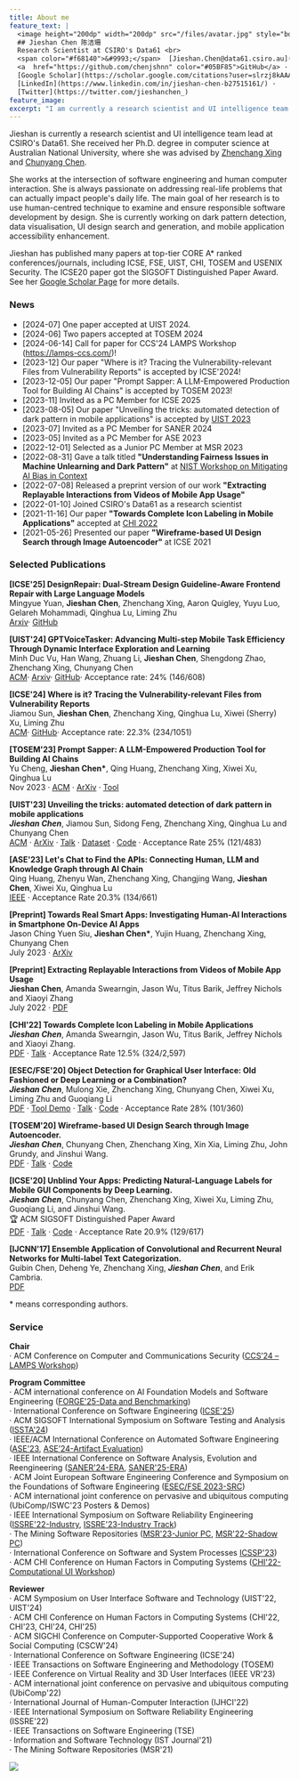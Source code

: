 ```yaml
---
title: About me
feature_text: |
  <image height="200dp" width="200dp" src="/files/avatar.jpg" style="border-radius: 50%;" /> 
  ## Jieshan Chen 陈洁珊
  Research Scientist at CSIRO's Data61 <br>
  <span color="#f68140">&#9993;</span>  [Jieshan.Chen@data61.csiro.au](mailto:Jieshan.Chen@data61.csiro.au) · 
  <a  href="https://github.com/chenjshnn" color="#05BF85">GitHub</a> · 
  [Google Scholar](https://scholar.google.com/citations?user=slrzj8kAAAAJ&hl=en) · 
  [LinkedIn](https://www.linkedin.com/in/jieshan-chen-b27515161/) · 
  [Twitter](https://twitter.com/jieshanchen_)
feature_image: 
excerpt: "I am currently a research scientist and UI intelligence team lead at CSIRO's Data61. Before joining Data61, I pursued my Ph.D. degree in computer science at Australian National University. My work lies in the fields of software engineering, deep learning, and human computer interaction. By understanding the semantics of user interfaces (UIs), my work aims to improve designers’, developers’, and end-users’ efficiency when designing, developing and using the mobile applications. I am currently working on android code generation from UI design, UI design search and generation, and mobile application accessibility enhancement." 
---
```


Jieshan is currently a research scientist and UI intelligence team lead at CSIRO's Data61. She received her Ph.D. degree in computer science at Australian National University, where she was advised by [Zhenchang Xing](https://cecs.anu.edu.au/people/zhenchang-xing) and [Chunyang Chen](https://chunyang-chen.github.io/). 

She works at the intersection of software engineering and human computer interaction. She is always passionate on addressing real-life problems that can actually impact people's daily life. The main goal of her research is to use human-centred technique to examine and ensure responsible software development by design. She is currently working on dark pattern detection, data visualisation, UI design search and generation, and mobile application accessibility enhancement.

Jieshan has published many papers at top-tier CORE A* ranked conferences/journals, including ICSE, FSE, UIST, CHI, TOSEM and USENIX Security. The ICSE20 paper got the SIGSOFT Distinguished Paper Award. See her [Google Scholar Page](https://scholar.google.com/citations?user=slrzj8kAAAAJ) for more details.



### News
- [2024-07] One paper accepted at UIST 2024.
- [2024-06] Two papers accepted at TOSEM 2024
- [2024-06-14] Call for paper for CCS'24 LAMPS Workshop (https://lamps-ccs.com/)!
- [2023-12] Our paper "Where is it? Tracing the Vulnerability-relevant Files from Vulnerability Reports" is accepted by ICSE'2024!
- [2023-12-05] Our paper "Prompt Sapper: A LLM-Empowered Production Tool for Building AI Chains" is accepted by TOSEM 2023!
- [2023-11] Invited as a PC Member for ICSE 2025
- [2023-08-05] Our paper "Unveiling the tricks: automated detection of dark pattern in mobile applications" is accepted by [UIST 2023](https://uist.acm.org/2023/)
- [2023-07] Invited as a PC Member for SANER 2024
- [2023-05] Invited as a PC Member for ASE 2023
- [2022-12-01] Selected as a Junior PC Member at MSR 2023
- [2022-08-31] Gave a talk titled **"Understanding Fairness Issues in Machine Unlearning and Dark Pattern"** at [NIST Workshop on Mitigating AI Bias in Context](https://www.nccoe.nist.gov/get-involved/attend-events/workshop-mitigating-ai-bias-context) 
- [2022-07-08] Released a preprint version of our work **"Extracting Replayable Interactions from Videos of Mobile App Usage"**
- [2022-01-10] Joined CSIRO's Data61 as a research scientist
- [2021-11-16] Our paper **"Towards Complete Icon Labeling in Mobile Applications"** accepted at [CHI 2022](https://chi2022.acm.org/)
- [2021-05-26] Presented our paper **"Wireframe-based UI Design Search through Image Autoencoder"** at ICSE 2021



### Selected Publications
**[ICSE'25] DesignRepair: Dual-Stream Design Guideline-Aware Frontend Repair with Large Language Models** <br />
Mingyue Yuan, **Jieshan Chen**, Zhenchang Xing, Aaron Quigley, Yuyu Luo, Gelareh Mohammadi, Qinghua Lu, Liming Zhu <br />
[Arxiv](https://arxiv.org/pdf/2411.01606)· [GitHub](https://github.com/UGAIForge/DesignRepair2024)

**[UIST'24] GPTVoiceTasker: Advancing Multi-step Mobile Task Efficiency Through Dynamic Interface Exploration and Learning** <br />
Minh Duc Vu, Han Wang, Zhuang Li, **Jieshan Chen**, Shengdong Zhao, Zhenchang Xing, Chunyang Chen  <br />
[ACM](https://dl.acm.org/doi/10.1145/3654777.3676356)· [Arxiv](https://arxiv.org/pdf/2401.14268)· [GitHub](https://github.com/vuminhduc796/GPTVoiceTasker)· Acceptance rate: 24% (146/608)

**[ICSE'24] Where is it? Tracing the Vulnerability-relevant Files from Vulnerability Reports** <br />
Jiamou Sun, **Jieshan Chen**, Zhenchang Xing, Qinghua Lu, Xiwei (Sherry) Xu, Liming Zhu <br />
[ACM](https://dl.acm.org/doi/10.1145/3597503.3639202)· [GitHub](https://github.com/anonymous-77400046/vulnerability_file_trace)· Acceptance rate: 22.3% (234/1051)

**[TOSEM'23] Prompt Sapper: A LLM-Empowered Production Tool for Building AI Chains** <br />
Yu Cheng, **Jieshan Chen\***, Qing Huang, Zhenchang Xing, Xiwei Xu, Qinghua Lu <br />
Nov 2023 · [ACM](https://dl.acm.org/doi/10.1145/3638247) · [ArXiv](https://arxiv.org/pdf/2306.12028) · [Tool](https://www.aichain.online/)

**[UIST'23] Unveiling the tricks: automated detection of dark pattern in mobile applications** <br />
***Jieshan Chen***, Jiamou Sun, Sidong Feng, Zhenchang Xing, Qinghua Lu and Chunyang Chen <br />
[ACM](https://dl.acm.org/doi/10.1145/3586183.3606783) · [ArXiv](https://arxiv.org/pdf/2308.05898.pdf)  · [Talk](https://m.youtube.com/watch?v=PkXHuPkatpk&t=16167s) · [Dataset](https://zenodo.org/records/8126443) · [Code](https://github.com/chenjshnn/UIST23-UIGuard) · Acceptance Rate 25% (121/483)

**[ASE'23] Let's Chat to Find the APIs: Connecting Human, LLM and Knowledge Graph through AI Chain** <br />
Qing Huang, Zhenyu Wan, Zhenchang Xing, Changjing Wang, **Jieshan Chen**, Xiwei Xu, Qinghua Lu <br />
[IEEE](https://ieeexplore.ieee.org/stamp/stamp.jsp?arnumber=10298399) · Acceptance Rate 20.3% (134/661)

**[Preprint] Towards Real Smart Apps: Investigating Human-AI Interactions in Smartphone On-Device AI Apps** <br />
Jason Ching Yuen Siu, **Jieshan Chen\***, Yujin Huang, Zhenchang Xing, Chunyang Chen <br />
July 2023 · [ArXiv](https://arxiv.org/abs/2307.00756) 

**[Preprint] Extracting Replayable Interactions from Videos of Mobile App Usage** <br />
**Jieshan Chen**, Amanda Swearngin, Jason Wu, Titus Barik, Jeffrey Nichols and Xiaoyi Zhang <br />
July 2022 · [PDF](/files/Preprint_2022_VideoReply.pdf)

**[CHI'22] Towards Complete Icon Labeling in Mobile Applications** <br />
***Jieshan Chen***, Amanda Swearngin, Jason Wu, Titus Barik, Jeffrey Nichols and Xiaoyi Zhang. <br />
[PDF](/files/CHI_2022_Icon.pdf) · [Talk](https://www.youtube.com/watch?v=3eaTDpBfqQM&ab_channel=ACMSIGCHI) · Acceptance Rate 12.5% (324/2,597) 

**[ESEC/FSE'20] Object Detection for Graphical User Interface: Old Fashioned or Deep Learning or a Combination?** <br />
***Jieshan Chen***, Mulong Xie, Zhenchang Xing, Chunyang Chen, Xiwei Xu, Liming Zhu and Guoqiang Li <br />
[PDF](/files/FSE2020-UIDetection.pdf) · [Tool Demo](http://uied.online/) · [Talk](https://www.youtube.com/watch?v=KFFp81N6zlg) · [Code](https://github.com/chenjshnn/Object-Detection-for-Graphical-User-Interface) · Acceptance Rate 28% (101/360)

**[TOSEM'20] Wireframe-based UI Design Search through Image Autoencoder.** <br />
***Jieshan Chen***, Chunyang Chen, Zhenchang Xing, Xin Xia, Liming Zhu, John Grundy, and Jinshui Wang. <br />
[PDF](/files/tosem2020-uisearch.pdf) · [Talk](https://www.youtube.com/watch?v=wF4VDrMpRdo) · [Code](https://github.com/chenjshnn/WAE)  

**[ICSE'20] Unblind Your Apps: Predicting Natural-Language Labels for Mobile GUI Components by Deep Learning.** <br />
***Jieshan Chen***, Chunyang Chen, Zhenchang Xing, Xiwei Xu, Liming Zhu, Guoqiang Li, and Jinshui Wang. <br />
🏆 ACM SIGSOFT Distinguished Paper Award <br /> 
[PDF](/files/ICSE2020-predictContent.pdf) · [Talk](https://www.youtube.com/watch?v=zoRu7UOXAeY&list=PLh7v-bsdypMGkREL9PPVczHtaVLlL4P5h&index=5) · [Code](https://github.com/chenjshnn/LabelDroid) · Acceptance Rate 20.9% (129/617)

**[IJCNN'17] Ensemble Application of Convolutional and Recurrent Neural Networks for Multi-label Text Categorization.** <br />
Guibin Chen, Deheng Ye, Zhenchang Xing, ***Jieshan Chen***, and Erik Cambria. <br />
[PDF](https://ieeexplore.ieee.org/document/7966144/keywords)

\* means corresponding authors.

### Service
**Chair** <br />
· ACM Conference on Computer and Communications Security ([CCS’24 – LAMPS Workshop](https://lamps-ccs.com/))

**Program Committee** <br />
· ACM international conference on AI Foundation Models and Software Engineering ([FORGE'25-Data and Benchmarking](https://conf.researchr.org/committee/forge-2025/forge-2025-benchmarking-organization-committee)) <br />
· International Conference on Software Engineering ([ICSE'25](https://conf.researchr.org/track/icse-2025/icse-2025-research-track)) <br />
· ACM SIGSOFT International Symposium on Software Testing and Analysis ([ISSTA'24](https://2024.issta.org/track/issta-2024-papers)) <br />
· IEEE/ACM International Conference on Automated Software Engineering ([ASE'23](https://conf.researchr.org/committee/ase-2023/ase-2023-papers-program-committee), [ASE’24-Artifact Evaluation](https://conf.researchr.org/track/ase-2024/ase-2024-artifact-evaluation-track)) <br />
· IEEE International Conference on Software Analysis, Evolution and Reengineering ([SANER'24-ERA](https://conf.researchr.org/committee/saner-2024/saner-2024-early-research-achievement--era--track--program-commitee), [SANER'25-ERA](https://conf.researchr.org/committee/saner-2025/saner-2025-early-research-achievement--era--track--program-commitee)) <br />
· ACM Joint European Software Engineering Conference and Symposium on the Foundations of Software Engineering ([ESEC/FSE 2023-SRC](https://2023.esec-fse.org/committee/fse-2023-student-research-competition-program-committee)) <br />
· ACM international joint conference on pervasive and ubiquitous computing (UbiComp/ISWC'23 Posters & Demos) <br />
· IEEE International Symposium on Software Reliability Engineering ([ISSRE'22-Industry](https://issre2022.github.io/committee_industry-PC.html), [ISSRE'23-Industry Track](https://issre.github.io/2023/committee_industry-PC.html)) <br />
· The Mining Software Repositories ([MSR'23-Junior PC](https://conf.researchr.org/committee/msr-2023/msr-2023-junior-pc-program-commitee), [MSR'22-Shadow PC](https://2021.msrconf.org/committee/msr-2021-shadow-pc-shadow-pc-committee)) <br />
· International Conference on Software and System Processes [ICSSP'23](https://conf.researchr.org/committee/icssp-2023/icssp-2023-papers-program-committee)) <br />
· ACM CHI Conference on Human Factors in Computing Systems ([CHI'22-Computational UI Workshop](https://sites.google.com/nd.edu/computational-uichi22/home)) <br />

**Reviewer** <br />
· ACM Symposium on User Interface Software and Technology (UIST'22, UIST'24) <br />
· ACM CHI Conference on Human Factors in Computing Systems (CHI'22, CHI'23, CHI'24, CHI'25) <br />
· ACM SIGCHI Conference on Computer-Supported Cooperative Work & Social Computing (CSCW'24) <br />
· International Conference on Software Engineering (ICSE'24) <br />
· IEEE Transactions on Software Engineering and Methodology (TOSEM) <br />
· IEEE Conference on Virtual Reality and 3D User Interfaces (IEEE VR'23) <br />
· ACM international joint conference on pervasive and ubiquitous computing (UbiComp'22) <br />
· International Journal of Human-Computer Interaction (IJHCI'22) <br />
· IEEE International Symposium on Software Reliability Engineering (ISSRE'22) <br />
· IEEE Transactions on Software Engineering (TSE) <br />
· Information and Software Technology (IST Journal'21) <br />
· The Mining Software Repositories (MSR'21)


<a href="https://clustrmaps.com/site/1bnhz" title="Visit tracker"><img src="//www.clustrmaps.com/map_v2.png?d=0jSi742nBLW1zBplx2X6Hk-w2T5g-tjKJyF38nxa7fU&cl=ffffff"></a>




